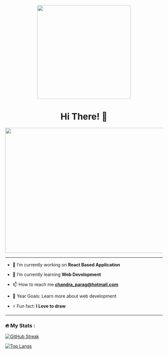 
<div id="header" align="center">
  <img src="https://media.giphy.com/media/v1.Y2lkPTc5MGI3NjExMnlpOWVmMWkxenhjb3FxbzFjdGlsZWZxb2s4bGpqYjQ1bDY5NWZ5MyZlcD12MV9pbnRlcm5hbF9naWZfYnlfaWQmY3Q9Zw/aEwLTJvYxwo1L09oyP/giphy.gif" width="300"/>
  
</div>
<div id="badges" align="center">
  <img src="https://komarev.com/ghpvc/?username=paragmhrjn&style=flat-square&color=blue" alt=""/>
</div>
<h1 align="center">Hi There! 👋</h1>

<div align="center">
  <!---- <img src="https://media.giphy.com/media/v1.Y2lkPTc5MGI3NjExdjh2cXljMWljeWpzbWQ2OGI2MjhxMjk3dDNuYzh0a3UxenF3aWVlciZlcD12MV9pbnRlcm5hbF9naWZfYnlfaWQmY3Q9Zw/Lny6Rw04nsOOc/giphy.gif" width="900" height="300"/>--->
  <img src="https://media.giphy.com/media/v1.Y2lkPTc5MGI3NjExN3Z3NTZiZHd3ZGQweWYzemxwZmdoMm5tNmU0bWg5ZWhxazVyamxoeCZlcD12MV9pbnRlcm5hbF9naWZfYnlfaWQmY3Q9Zw/L8K62iTDkzGX6/giphy.gif" width="900" height="400"/>
  
</div>

---
- 🔭 I’m currently working on **React Based Application**

- 🌱 I’m currently learning **Web Development**

- 📫 How to reach me **chandra_parag@hotmail.com**

- 🥅 Year Goals: Learn more about web development

- ⚡ Fun fact: **I Love to draw**

<!-- <h3 align="left">Connect with me:</h3>
<p align="left">
</p> -->
---
### :fire: My Stats :
<div>
 <!---  <p><img  src="https://github-readme-stats.vercel.app/api/top-langs?username=paragmhrjn&show_icons=true&locale=en&layout=compact" alt="paragmhrjn" /></p> --->
  
[![GitHub Streak](http://github-readme-streak-stats.herokuapp.com?user=paragmhrjn&theme=dark&background=000000)](https://git.io/streak-stats)

[![Top Langs](https://github-readme-stats.vercel.app/api/top-langs/?username=paragmhrjn&layout=compact&theme=vision-friendly-dark)](https://github.com/anuraghazra/github-readme-stats)

 <!---  <p>&nbsp;<img  src="https://github-readme-stats.vercel.app/api?username=paragmhrjn&show_icons=true&locale=en" alt="paragmhrjn" /></p> --->

  <!--- <p><img src="https://github-readme-streak-stats.herokuapp.com/?user=paragmhrjn&" alt="paragmhrjn" /></p> --->
</div>




<!---
paragmhrjn/paragmhrjn is a ✨ special ✨ repository because its `README.md` (this file) appears on your GitHub profile.
You can click the Preview link to take a look at your changes.
--->
